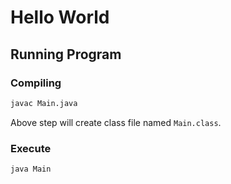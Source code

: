 # Hello World

## Running Program

### Compiling

```bash
javac Main.java
```

Above step will create class file named `Main.class`.

### Execute

```bash
java Main
```